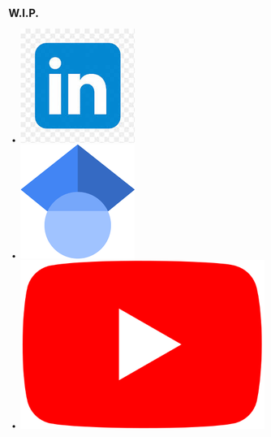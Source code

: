 ## W.I.P.

- [![Linked In](images/thumbnails/LinkedIn.jpg)](https://www.linkedin.com/in/victor-domsa/)
- [![Google Scholar](images/thumbnails/GoogleScholar.png)](https://scholar.google.com/citations?user=ugwwOBIAAAAJ&hl=ro&oi=sra)
- [![YouTube](images/thumbnails/yt.png)](https://www.youtube.com/@victordomsa3178/featured)